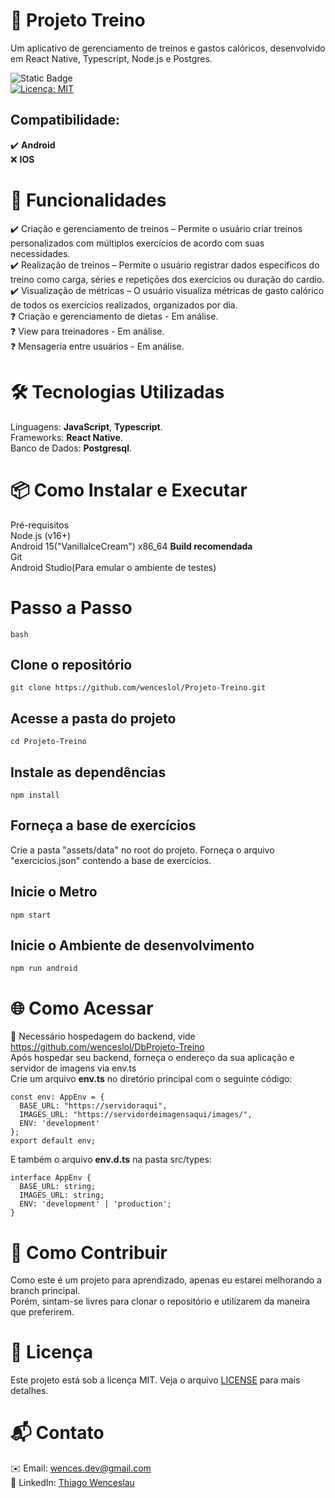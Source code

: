 # 📌 Projeto Treino  
Um aplicativo de gerenciamento de treinos e gastos calóricos, desenvolvido em React Native, Typescript, Node.js e Postgres.  


![Static Badge](https://img.shields.io/badge/Status-Em%20Desenvolvimento-lushgreen)  
[![Licença: MIT](https://img.shields.io/badge/Licen%C3%A7a-MIT-yellow)](https://opensource.org/license/mit)  

## Compatibilidade:  
✔️ **Android**  
❌ **IOS**

# 🚀 **Funcionalidades**

✔️ Criação e gerenciamento de treinos – Permite o usuário criar treinos personalizados com múltiplos exercícios de acordo com suas necessidades.  
✔️ Realização de treinos – Permite o usuário registrar dados específicos do treino como carga, séries e repetições dos exercícios ou duração do cardio.  
✔️ Visualização de métricas – O usuário visualiza métricas de gasto calórico de todos os exercícios realizados, organizados por dia.  
❓ Criação e gerenciamento de dietas - Em análise.  
❓ View para treinadores - Em análise.  
❓ Mensageria entre usuários - Em análise.


# 🛠️ **Tecnologias Utilizadas**  
Linguagens: **JavaScript**, **Typescript**.  
Frameworks: **React Native**.  
Banco de Dados: **Postgresql**.  


# 📦 Como Instalar e Executar  
Pré-requisitos  
Node.js (v16+)  
Android 15("VanillaIceCream") x86_64 **Build recomendada**  
Git  
Android Studio(Para emular o ambiente de testes)  

# Passo a Passo
    bash
## Clone o repositório
    git clone https://github.com/wenceslol/Projeto-Treino.git

## Acesse a pasta do projeto
    cd Projeto-Treino

## Instale as dependências
    npm install

## Forneça a base de exercícios
Crie a pasta "assets/data" no root do projeto.
Forneça o arquivo "exercicios.json" contendo a base de exercícios.

## Inicie o Metro
    npm start

## Inicie o Ambiente de desenvolvimento
    npm run android

# 🌐 Como Acessar
🔗 Necessário hospedagem do backend, vide https://github.com/wenceslol/DbProjeto-Treino  
Após hospedar seu backend, forneça o endereço da sua aplicação e servidor de imagens via env.ts  
Crie um arquivo **env.ts** no diretório principal com o seguinte código:  

    const env: AppEnv = {
      BASE_URL: "https://servidoraqui",
      IMAGES_URL: "https://servidordeimagensaqui/images/",
      ENV: 'development'
    };
    export default env;
E também o arquivo **env.d.ts** na pasta src/types:  

    interface AppEnv {
      BASE_URL: string;
      IMAGES_URL: string;
      ENV: 'development' | 'production';
    }

# 🤝 Como Contribuir  
Como este é um projeto para aprendizado, apenas eu estarei melhorando a branch principal.  
Porém, sintam-se livres para clonar o repositório e utilizarem da maneira que preferirem.

# 📄 Licença  
Este projeto está sob a licença MIT. Veja o arquivo [LICENSE](LICENSE) para mais detalhes.  


#  📬 Contato  
✉️ Email: [wences.dev@gmail.com](mailto:wences.dev@gmail.com)  
🔗 LinkedIn: [Thiago Wenceslau](https://www.linkedin.com/in/thiago-wenceslau/)  
